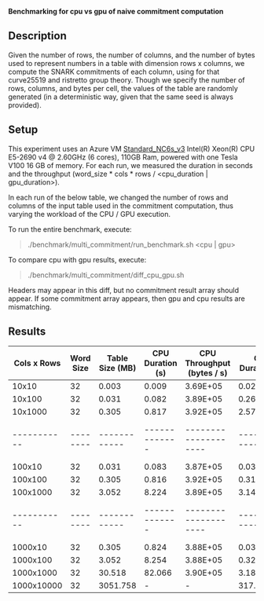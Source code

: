 **Benchmarking for cpu vs gpu of naive commitment computation**

## Description

Given the number of rows, the number of columns, and the number of bytes used to represent numbers in a table with dimension rows x columns, we compute the SNARK commitments of each column, using for that curve25519 and ristretto group theory. Though we specify the number of rows, columns, and bytes per cell, the values of the table are randomly generated (in a deterministic way, given that the same seed is always provided).

## Setup

This experiment uses an Azure VM [Standard_NC6s_v3](https://docs.microsoft.com/en-us/azure/virtual-machines/ncv3-series) Intel(R) Xeon(R) CPU E5-2690 v4 @ 2.60GHz (6 cores), 110GB Ram, powered with one Tesla V100 16 GB of memory. For each run, we measured the duration in seconds and the throughput (word_size * cols * rows / <cpu_duration | gpu_duration>).

In each run of the below table, we changed the number of rows and columns of the input table used in the commitment computation, thus varying the workload of the CPU / GPU execution.

To run the entire benchmark, execute:

> ./benchmark/multi_commitment/run_benchmark.sh <cpu | gpu>

To compare cpu with gpu results, execute:

> ./benchmark/multi_commitment/diff_cpu_gpu.sh

Headers may appear in this diff, but no commitment result array should appear. If some commitment array appears, then gpu and cpu results are mismatching.

## Results

| Cols x Rows | Word Size | Table Size (MB) | CPU Duration (s) | CPU Throughput (bytes / s) | GPU Duration (s) | GPU Throughput (bytes / s) | Speedup (CPU / GPU)          |
| ----------- | --------- | --------------- | ---------------- | -------------------------- | ---------------- | -------------------------- | ---------------------------- |
| 10x10       | 32        | 0.003           | 0.009            | 3.69E+05                   | 0.029228         | 1.09E+05                   | 0.30x                        |
| 10x100      | 32        | 0.031           | 0.082            | 3.89E+05                   | 0.269627         | 1.19E+05                   | 0.30x                        |
| 10x1000     | 32        | 0.305           | 0.817            | 3.92E+05                   | 2.577824         | 1.24E+05                   | 0.32x                        |
| ----------- | --------  | ------------    | -------------    | --------------------       | ---------------  | --------------------       | --------------------         |
| 100x10      | 32        | 0.031           | 0.083            | 3.87E+05                   | 0.032089         | 9.97E+05                   | 2.57x                        |
| 100x100     | 32        | 0.305           | 0.816            | 3.92E+05                   | 0.315534         | 1.01E+06                   | 2.59x                        |
| 100x1000    | 32        | 3.052           | 8.224            | 3.89E+05                   | 3.147171         | 1.02E+06                   | 2.61x                        |
| ----------- | --------  | ------------    | -------------    | --------------------       | ---------------  | --------------------       | --------------------         |
| 1000x10     | 32        | 0.305           | 0.824            | 3.88E+05                   | 0.03293          | 9.72E+06                   | 25.02x                       |
| 1000x100    | 32        | 3.052           | 8.254            | 3.88E+05                   | 0.324776         | 9.85E+06                   | 25.41x                       |
| 1000x1000   | 32        | 30.518          | 82.066           | 3.90E+05                   | 3.183036         | 1.01E+07                   | 25.78x                       |
| 1000x10000  | 32        | 3051.758        | \-               | \-                         | 317.945872       | 1.01E+07                   | \-                           |